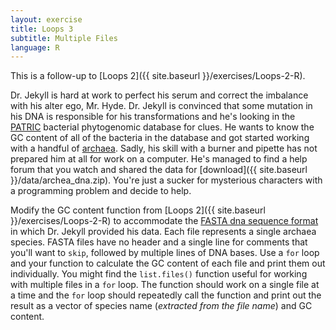 ```yaml
---
layout: exercise
title: Loops 3
subtitle: Multiple Files
language: R
---
```


This is a follow-up to [Loops 2]({{ site.baseurl }}/exercises/Loops-2-R).

Dr. Jekyll is hard at work to perfect his serum and correct the imbalance with his alter ego, Mr. Hyde. Dr. Jekyll is convinced that some mutation in his DNA is responsible for his transformations and he's looking in the [PATRIC](www.patricbrc.org) bacterial phytogenomic database for clues. He wants to know the GC content of all of the bacteria in the database and got started working with a handful of [archaea](https://en.wikipedia.org/wiki/Archaea). Sadly, his skill with a burner and pipette has not prepared him at all for work on a computer. He's managed to find a help forum that you watch and shared the data for [download]({{ site.baseurl }}/data/archea_dna.zip). You're just a sucker for mysterious characters with a programming problem and decide to help.

Modify the GC content function from [Loops 2]({{ site.baseurl }}/exercises/Loops-2-R) to accommodate the [FASTA dna sequence format](https://en.wikipedia.org/wiki/FASTA_format) in which Dr. Jekyll provided his data. Each file represents a single archaea species. FASTA files have no header and a single line for comments that you'll want to `skip`, followed by multiple lines of DNA bases. Use a `for` loop and your function to calculate the GC content of each file and print them out individually. You might find the `list.files()` function useful for working with multiple files in a `for` loop. The function should work on a single file at a time and the `for` loop should repeatedly call the function and print out the result as a vector of species name (*extracted from the file name*) and GC content.
